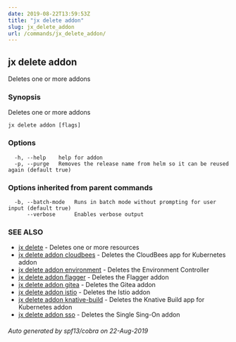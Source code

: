 ```yaml
---
date: 2019-08-22T13:59:53Z
title: "jx delete addon"
slug: jx_delete_addon
url: /commands/jx_delete_addon/
---
```

## jx delete addon

Deletes one or more addons

### Synopsis

Deletes one or more addons

```
jx delete addon [flags]
```

### Options

```
  -h, --help    help for addon
  -p, --purge   Removes the release name from helm so it can be reused again (default true)
```

### Options inherited from parent commands

```
  -b, --batch-mode   Runs in batch mode without prompting for user input (default true)
      --verbose      Enables verbose output
```

### SEE ALSO

* [jx delete](/commands/jx_delete/)	 - Deletes one or more resources
* [jx delete addon cloudbees](/commands/jx_delete_addon_cloudbees/)	 - Deletes the CloudBees app for Kubernetes addon
* [jx delete addon environment](/commands/jx_delete_addon_environment/)	 - Deletes the Environment Controller 
* [jx delete addon flagger](/commands/jx_delete_addon_flagger/)	 - Deletes the Flagger addon
* [jx delete addon gitea](/commands/jx_delete_addon_gitea/)	 - Deletes the Gitea addon
* [jx delete addon istio](/commands/jx_delete_addon_istio/)	 - Deletes the Istio addon
* [jx delete addon knative-build](/commands/jx_delete_addon_knative-build/)	 - Deletes the Knative Build app for Kubernetes addon
* [jx delete addon sso](/commands/jx_delete_addon_sso/)	 - Deletes the Single Sing-On addon

###### Auto generated by spf13/cobra on 22-Aug-2019
